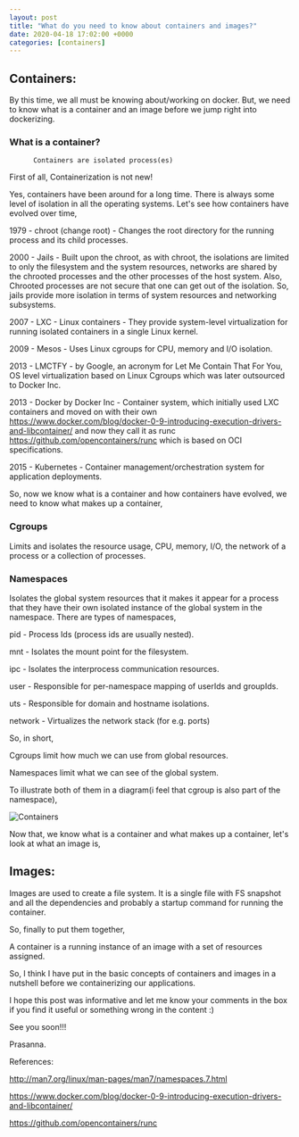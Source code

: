 ```yaml
---
layout: post
title: "What do you need to know about containers and images?"
date: 2020-04-18 17:02:00 +0000
categories: [containers]
---
```


## Containers:

By this time, we all must be knowing about/working on docker. But, we need to know what is a container and an image before we jump right into dockerizing.

### What is a container?

          Containers are isolated process(es)
          
First of all, Containerization is not new!

Yes, containers have been around for a long time. There is always some level of isolation in all the operating systems. Let's see how containers have evolved over time,

1979 - chroot (change root) - Changes the root directory for the running process and its child processes.

2000 - Jails - Built upon the chroot, as with chroot, the isolations are limited to only the filesystem and the system resources, networks are shared by the chrooted processes and the other processes of the host system. Also, Chrooted processes are not secure that one can get out of the isolation. So, jails provide more isolation in terms of system resources and networking subsystems.

2007 - LXC - Linux containers - They provide system-level virtualization for running isolated containers in a single Linux kernel.

2009 - Mesos - Uses Linux cgroups for CPU, memory and I/O isolation.

2013 - LMCTFY - by Google, an acronym for Let Me Contain That For You, OS level virtualization based on Linux Cgroups which was later outsourced to Docker Inc.

2013 - Docker by Docker Inc - Container system, which initially used LXC containers and moved on with their own https://www.docker.com/blog/docker-0-9-introducing-execution-drivers-and-libcontainer/ and now they call it as runc https://github.com/opencontainers/runc which is based on OCI specifications.

2015 - Kubernetes - Container management/orchestration system for application deployments.

So, now we know what is a container and how containers have evolved, we need to know what makes up a container,

### Cgroups

Limits and isolates the resource usage, CPU, memory, I/O, the network of a process or a collection of processes.

### Namespaces

Isolates the global system resources that it makes it appear for a process that they have their own isolated instance of the global system in the namespace. There are types of namespaces,

pid - Process Ids (process ids are usually nested).

mnt - Isolates the mount point for the filesystem.

ipc - Isolates the interprocess communication resources.

user - Responsible for per-namespace mapping of userIds and groupIds.

uts - Responsible for domain and hostname isolations.

network - Virtualizes the network stack (for e.g. ports)

So, in short,

Cgroups limit how much we can use from global resources.

Namespaces limit what we can see of the global system.

To illustrate both of them in a diagram(i feel that cgroup is also part of the namespace),

![Containers](https://raw.githubusercontent.com/prasanna-ds/agusmakmun.github.io/master/static/img/_posts/Containers.png)

Now that, we know what is a container and what makes up a container, let's look at what an image is,

## Images:

Images are used to create a file system. It is a single file with FS snapshot and all the dependencies and probably a startup command for running the container.

So, finally to put them together,

A container is a running instance of an image with a set of resources assigned.

So, I think I have put in the basic concepts of containers and images in a nutshell before we containerizing our applications.

I hope this post was informative and let me know your comments in the box if you find it useful or something wrong in the content :)

See you soon!!!

Prasanna.

References:

http://man7.org/linux/man-pages/man7/namespaces.7.html

https://www.docker.com/blog/docker-0-9-introducing-execution-drivers-and-libcontainer/

https://github.com/opencontainers/runc
